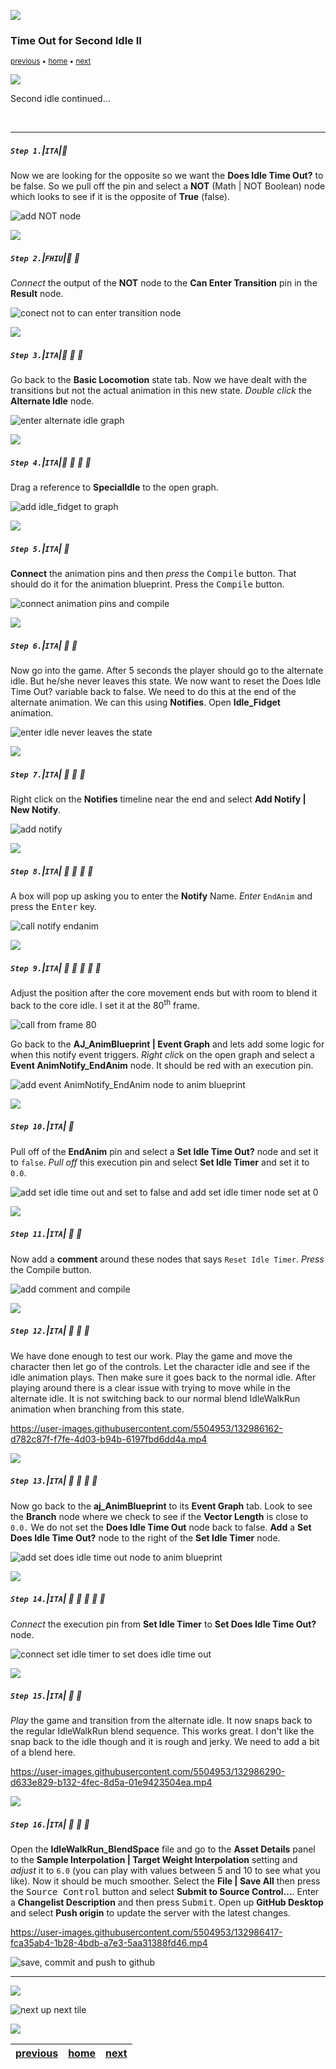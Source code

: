 ![](../images/line3.png)

### Time Out for Second Idle II

<sub>[previous](../second-idle/README.md#user-content-time-out-for-second-idle) • [home](../README.md#user-content-ue4-animations) • [next](../falling/README.md#user-content-falling-animation)</sub>

![](../images/line3.png)

Second idle continued...

<br>

---


##### `Step 1.`\|`ITA`|:small_blue_diamond:

Now we are looking for the opposite so we want the **Does Idle Time Out?** to be false. So we pull off the pin and select a **NOT** (Math | NOT Boolean) node which looks to see if it is the opposite of **True** (false).

![add NOT node](images/BooleanNotNode.png)

![](../images/line2.png)

##### `Step 2.`\|`FHIU`|:small_blue_diamond: :small_blue_diamond: 

*Connect* the output of the **NOT** node to the **Can Enter Transition** pin in the **Result** node.

![conect not to can enter transition node](images/OutputOfNotToTransition.png)

![](../images/line2.png)

##### `Step 3.`\|`ITA`|:small_blue_diamond: :small_blue_diamond: :small_blue_diamond:

Go back to the **Basic Locomotion** state tab. Now we have dealt with the transitions but not the actual animation in this new state. *Double click* the **Alternate Idle** node.

![enter alternate idle graph](images/CoreLocomotionToAlternateIdle.png)

![](../images/line2.png)

##### `Step 4.`\|`ITA`|:small_blue_diamond: :small_blue_diamond: :small_blue_diamond: :small_blue_diamond:

Drag a reference to **SpecialIdle** to the open graph.

![add idle_fidget to graph](images/PlayIdleFidget.png)

![](../images/line2.png)

##### `Step 5.`\|`ITA`| :small_orange_diamond:

**Connect** the animation pins and then *press* the <kbd>Compile</kbd> button. That should do it for the animation blueprint. Press the <kbd>Compile</kbd> button.

![connect animation pins and compile](images/ConnectAnimationPinsAlternateIdle.png)

![](../images/line2.png)

##### `Step 6.`\|`ITA`| :small_orange_diamond: :small_blue_diamond:

Now go into the game. After 5 seconds the player should go to the alternate idle. But he/she never leaves this state. We now want to reset the Does Idle Time Out? variable back to false. We need to do this at the end of the alternate animation. We can this using **Notifies**. Open **Idle_Fidget** animation.

![enter idle never leaves the state](images/IdleFidgetPre.jpg)

![](../images/line2.png)

##### `Step 7.`\|`ITA`| :small_orange_diamond: :small_blue_diamond: :small_blue_diamond:

Right click on the **Notifies** timeline near the end and select **Add Notify | New Notify**.

![add notify](images/AddNotifyToIdleTimeline.jpg)

![](../images/line2.png)

##### `Step 8.`\|`ITA`| :small_orange_diamond: :small_blue_diamond: :small_blue_diamond: :small_blue_diamond:

A box will pop up asking you to enter the **Notify** Name. *Enter* `EndAnim` and press the <kbd>Enter</kbd> key.

![call notify endanim](images/NameNotifyEndAnim.jpg)

![](../images/line2.png)

##### `Step 9.`\|`ITA`| :small_orange_diamond: :small_blue_diamond: :small_blue_diamond: :small_blue_diamond: :small_blue_diamond:

Adjust the position after the core movement ends but with room to blend it back to the core idle. I set it at the 80<sup>th</sup> frame.

![call from frame 80](images/GiveItRoomToBlend.jpg)

Go back to the **AJ_AnimBlueprint | Event Graph** and lets add some logic for when this notify event triggers. *Right clic*k on the open graph and select a **Event AnimNotify_EndAnim** node. It should be red with an execution pin.

![add event AnimNotify_EndAnim node to anim blueprint](images/EndAnimAnimEvent.jpg)

![](../images/line2.png)

##### `Step 10.`\|`ITA`| :large_blue_diamond:

Pull off of the **EndAnim** pin and select a **Set Idle Time Out?** node and set it to `false`. *Pull off* this execution pin and select **Set Idle Timer** and set it to `0.0`.

![add set idle time out and set to false and add set idle timer node set at 0](images/ResetVariables.jpg)

![](../images/line2.png)

##### `Step 11.`\|`ITA`| :large_blue_diamond: :small_blue_diamond: 

Now add a **comment** around these nodes that says `Reset Idle Timer`. *Press* the <kbe>Compile</kbd> button.

![add comment and compile](images/AddCommentCompile.jpg)

![](../images/line2.png)


##### `Step 12.`\|`ITA`| :large_blue_diamond: :small_blue_diamond: :small_blue_diamond: 

We have done enough to test our work. Play the game and move the character then let go of the controls. Let the character idle and see if the idle animation plays. Then make sure it goes back to the normal idle. After playing around there is a clear issue with trying to move while in the alternate idle. It is not switching back to our normal blend IdleWalkRun animation when branching from this state.

https://user-images.githubusercontent.com/5504953/132986162-d782c87f-f7fe-4d03-b94b-6197fbd6dd4a.mp4

![](../images/line2.png)

##### `Step 13.`\|`ITA`| :large_blue_diamond: :small_blue_diamond: :small_blue_diamond:  :small_blue_diamond: 

Now go back to the **aj_AnimBlueprint** to its **Event Graph** tab. Look to see the **Branch** node where we check to see if the **Vector Length** is close to `0.0.` We do not set the **Does Idle Time Out** node back to false. **Add** a **Set Does Idle Time Out?** node to the right of the **Set Idle Timer** node.

![add set does idle time out node to anim blueprint](images/DoesIdleTimeWaitFalse.jpg)

![](../images/line2.png)

##### `Step 14.`\|`ITA`| :large_blue_diamond: :small_blue_diamond: :small_blue_diamond: :small_blue_diamond:  :small_blue_diamond: 

*Connect* the execution pin from **Set Idle Timer** to **Set Does Idle Time Out?** node.

![connect set idle timer to set does idle time out](images/ConnectTwoSetExecutionPins.jpg)

![](../images/line2.png)

##### `Step 15.`\|`ITA`| :large_blue_diamond: :small_orange_diamond: 

*Play* the game and transition from the alternate idle. It now snaps back to the regular IdleWalkRun blend sequence. This works great. I don't like the snap back to the idle though and it is rough and jerky. We need to add a bit of a blend here.

https://user-images.githubusercontent.com/5504953/132986290-d633e829-b132-4fec-8d5a-01e9423504ea.mp4

![](../images/line2.png)

##### `Step 16.`\|`ITA`| :large_blue_diamond: :small_orange_diamond:   :small_blue_diamond: 

Open the **IdleWalkRun_BlendSpace** file and go to the **Asset Details** panel to the **Sample Interpolation | Target Weight Interpolation** setting and *adjust* it to `6.0` (you can play with values between 5 and 10 to see what you like). Now it should be much smoother.  Select the **File | Save All** then press the <kbd>Source Control</kbd> button and select **Submit to Source Control...**.  Enter a **Changelist Description** and then press <kbd>Submit</kbd>.  Open up **GitHub Desktop** and select **Push origin** to update the server with the latest changes.

https://user-images.githubusercontent.com/5504953/132986417-fca35ab4-1b28-4bdb-a7e3-5aa31388fd46.mp4

![save, commit and push to github](images/GitHub.png)
___


![](../images/line1.png)

<!-- <img src="https://via.placeholder.com/1000x100/45D7CA/000000/?text=Next Up - Falling Animation"> -->
![next up next tile](images/banner.png)

![](../images/line1.png)

| [previous](../second-idle/README.md#user-content-time-out-for-second-idle)| [home](../README.md#user-content-ue4-animations) | [next](../falling/README.md#user-content-falling-animation)|
|---|---|---|
